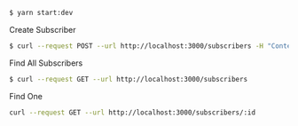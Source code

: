 ```bash
$ yarn start:dev
```

Create Subscriber
```bash
$ curl --request POST --url http://localhost:3000/subscribers -H "Content-Type: application/json" -d '{ "name": "Jhon Doe", "email": "jhondoe@email.com"}'
```

Find All Subscribers
```bash
$ curl --request GET --url http://localhost:3000/subscribers
```

Find One
```bash
curl --request GET --url http://localhost:3000/subscribers/:id
```